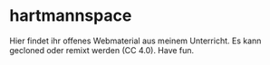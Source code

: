 # hartmannspace

Hier findet ihr offenes Webmaterial aus meinem Unterricht. Es kann gecloned oder remixt werden (CC 4.0). Have fun.
